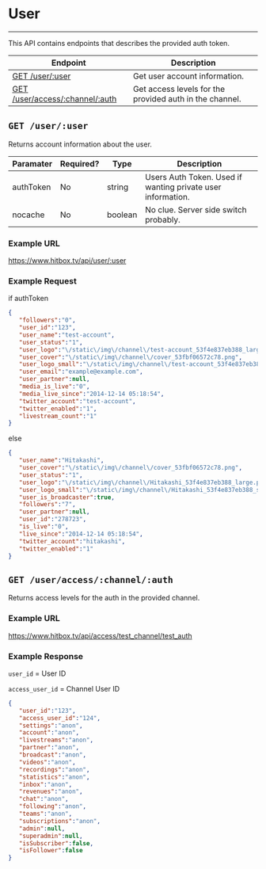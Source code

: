 # User
***

This API contains endpoints that describes the provided auth token.

| Endpoint | Description |
| ---- | --------------- |
| [GET /user/:user](/user/index.md#get-useruser) | Get user account information. |
| [GET /user/access/:channel/:auth](/user/index.md#get-useraccesschannelauth) | Get access levels for the provided auth in the channel. |

## `GET /user/:user`

Returns account information about the user.

| Paramater | Required? | Type | Description |
| ---- | ----- | ---- | ----- |
| authToken | No | string | Users Auth Token. Used if wanting private user information. | 
| nocache | No | boolean | No clue. Server side switch probably. |

### Example URL

https://www.hitbox.tv/api/user/:user

### Example Request

if authToken
```json
{
   "followers":"0",
   "user_id":"123",
   "user_name":"test-account",
   "user_status":"1",
   "user_logo":"\/static\/img\/channel\/test-account_53f4e837eb388_large.png",
   "user_cover":"\/static\/img\/channel\/cover_53fbf06572c78.png",
   "user_logo_small":"\/static\/img\/channel\/test-account_53f4e837eb388_small.png",
   "user_email":"example@example.com",
   "user_partner":null,
   "media_is_live":"0",
   "media_live_since":"2014-12-14 05:18:54",
   "twitter_account":"test-account",
   "twitter_enabled":"1",
   "livestream_count":"1"
}
```

else

```json
{
   "user_name":"Hitakashi",
   "user_cover":"\/static\/img\/channel\/cover_53fbf06572c78.png",
   "user_status":"1",
   "user_logo":"\/static\/img\/channel\/Hitakashi_53f4e837eb388_large.png",
   "user_logo_small":"\/static\/img\/channel\/Hitakashi_53f4e837eb388_small.png",
   "user_is_broadcaster":true,
   "followers":"7",
   "user_partner":null,
   "user_id":"278723",
   "is_live":"0",
   "live_since":"2014-12-14 05:18:54",
   "twitter_account":"hitakashi",
   "twitter_enabled":"1"
}
```

## `GET /user/access/:channel/:auth`

Returns access levels for the auth in the provided channel.


### Example URL

https://www.hitbox.tv/api/access/test_channel/test_auth

### Example Response 

`user_id` = User ID

`access_user_id` = Channel User ID

```json
{
   "user_id":"123",
   "access_user_id":"124",
   "settings":"anon",
   "account":"anon",
   "livestreams":"anon",
   "partner":"anon",
   "broadcast":"anon",
   "videos":"anon",
   "recordings":"anon",
   "statistics":"anon",
   "inbox":"anon",
   "revenues":"anon",
   "chat":"anon",
   "following":"anon",
   "teams":"anon",
   "subscriptions":"anon",
   "admin":null,
   "superadmin":null,
   "isSubscriber":false,
   "isFollower":false
}
```
